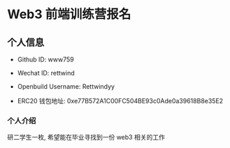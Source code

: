 # Web3 前端训练营报名

## 个人信息

* Github ID: www759

* Wechat ID: rettwind

* Openbuild Username: Rettwindyy

* ERC20 钱包地址: 0xe77B572A1C00FC504BE93c0Ade0a39618B8e35E2


### 个人介绍
研二学生一枚, 希望能在毕业寻找到一份 web3 相关的工作